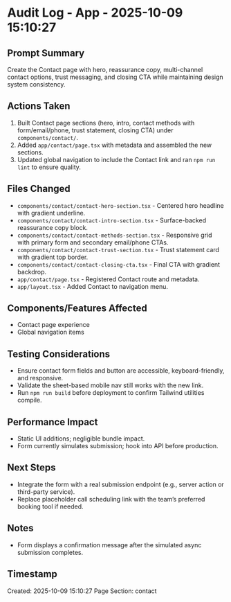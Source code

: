 # Audit Log - App - 2025-10-09 15:10:27

## Prompt Summary

Create the Contact page with hero, reassurance copy, multi-channel contact options, trust messaging, and closing CTA while maintaining design system consistency.

## Actions Taken

1. Built Contact page sections (hero, intro, contact methods with form/email/phone, trust statement, closing CTA) under `components/contact/`.
2. Added `app/contact/page.tsx` with metadata and assembled the new sections.
3. Updated global navigation to include the Contact link and ran `npm run lint` to ensure quality.

## Files Changed

- `components/contact/contact-hero-section.tsx` - Centered hero headline with gradient underline.
- `components/contact/contact-intro-section.tsx` - Surface-backed reassurance copy block.
- `components/contact/contact-methods-section.tsx` - Responsive grid with primary form and secondary email/phone CTAs.
- `components/contact/contact-trust-section.tsx` - Trust statement card with gradient top border.
- `components/contact/contact-closing-cta.tsx` - Final CTA with gradient backdrop.
- `app/contact/page.tsx` - Registered Contact route and metadata.
- `app/layout.tsx` - Added Contact to navigation menu.

## Components/Features Affected

- Contact page experience
- Global navigation items

## Testing Considerations

- Ensure contact form fields and button are accessible, keyboard-friendly, and responsive.
- Validate the sheet-based mobile nav still works with the new link.
- Run `npm run build` before deployment to confirm Tailwind utilities compile.

## Performance Impact

- Static UI additions; negligible bundle impact.
- Form currently simulates submission; hook into API before production.

## Next Steps

- Integrate the form with a real submission endpoint (e.g., server action or third-party service).
- Replace placeholder call scheduling link with the team’s preferred booking tool if needed.

## Notes

- Form displays a confirmation message after the simulated async submission completes.

## Timestamp

Created: 2025-10-09 15:10:27
Page Section: contact
